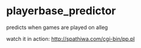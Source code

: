 playerbase_predictor
====================

predicts when games are played on alleg


watch it in action: <a href="http://spathiwa.com/cgi-bin/pp.pl">http://spathiwa.com/cgi-bin/pp.pl</a>
